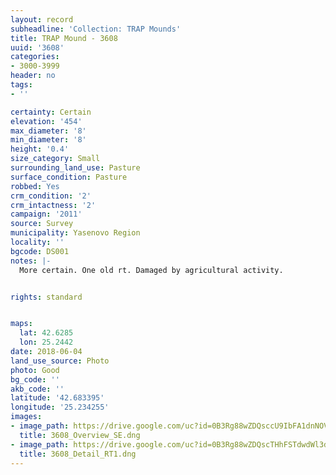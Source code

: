 ```yaml
---
layout: record
subheadline: 'Collection: TRAP Mounds'
title: TRAP Mound - 3608
uuid: '3608'
categories:
- 3000-3999
header: no
tags:
- ''

certainty: Certain
elevation: '454'
max_diameter: '8'
min_diameter: '8'
height: '0.4'
size_category: Small
surrounding_land_use: Pasture
surface_condition: Pasture
robbed: Yes
crm_condition: '2'
crm_intactness: '2'
campaign: '2011'
source: Survey
municipality: Yasenovo Region
locality: ''
bgcode: DS001
notes: |-
  More certain. One old rt. Damaged by agricultural activity.


rights: standard


maps:
  lat: 42.6285
  lon: 25.2442
date: 2018-06-04
land_use_source: Photo
photo: Good
bg_code: ''
akb_code: ''
latitude: '42.683395'
longitude: '25.234255'
images:
- image_path: https://drive.google.com/uc?id=0B3Rg88wZDQsccU9IbFA1dnNOVzQ
  title: 3608_Overview_SE.dng
- image_path: https://drive.google.com/uc?id=0B3Rg88wZDQscTHhFSTdwdWl3dWM
  title: 3608_Detail_RT1.dng
---
```

